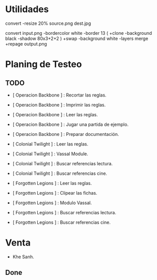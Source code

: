 # Utilidades

convert  -resize 20% source.png dest.jpg

convert input.png -bordercolor white -border 13 \( +clone -background black -shadow 80x3+2+2 \) +swap -background white -layers merge +repage output.png

# Planing de Testeo

## TODO

- [ Operacion Backbone ] : Recortar las reglas.
- [ Operacion Backbone ] : Imprimir las reglas.
- [ Operacion Backbone ] : Leer las reglas.
- [ Operacion Backbone ] : Jugar una partida de ejemplo.
- [ Operacion Backbone ] : Preparar documentación.

- [ Colonial Twilight ] : Leer las reglas.
- [ Colonial Twilight ] : Vassal Module.
- [ Colonial Twilight ] : Buscar referencias lectura.
- [ Colonial Twilight ] : Buscar referencias cine.

- [ Forgotten Legions ] : Leer las reglas.
- [ Forgotten Legions ] : Clipear las fichas.
- [ Forgotten Legions ] : Modulo Vassal.
- [ Forgotten Legions ] : Buscar referencias lectura.
- [ Forgotten Legions ] : Buscar referencias cine.

# Venta

* Khe Sanh.




## Done
